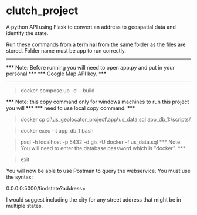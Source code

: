 # clutch_project

A python API using Flask to convert an address to geospatial data and identify the state.

Run these commands from a terminal from the same folder as the files are stored.
Folder name must be app to run correctly.

**************************************************************************************
*** Note: Before running you will need to open app.py and put in your personal     ***
***       Google Map API key.                                                      ***
**************************************************************************************

> docker-compose up -d --build

*** Note: this copy command only for windows machines to run this project you will ***
***       need to use local copy command.                                          ***
> docker cp d:\us_geolocator_project\app\us_data.sql app_db_1:/scripts/

> docker exec -it app_db_1 bash

> psql -h localhost -p 5432 -d gis -U docker -f us_data.sql
*** Note: You will need to enter the database password which is "docker".          ***

> exit

You will now be able to use Postman to query the webservice. You must use the syntax:

0.0.0.0:5000/findstate?address=<place address here>

I would suggest including the city for any street address that might be in multiple states.
